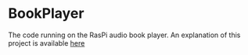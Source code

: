 BookPlayer
==========

The code running on the RasPi audio book player. An explanation of this project is available [here](https://gist.github.com/wkjagt/814b3f62ea03c7b1a765)

